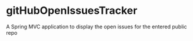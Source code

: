 # gitHubOpenIssuesTracker
A Spring MVC application to display the open issues for the entered public repo


